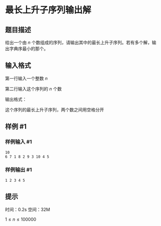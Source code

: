 # 最长上升子序列输出解

## 题目描述

给出一个由 $n$ 个数组成的序列，请输出其中的最长上升子序列。若有多个解，输出字典序最小的那个。

## 输入格式

第一行输入一个整数 $n$

第二行输入这个序列的 $n$ 个数

输出格式：

这个序列的最长上升子序列，两个数之间用空格分开

## 样例 #1

### 样例输入 #1

```
10
6 7 1 8 2 9 3 10 4 5
```

### 样例输出 #1

```
1 2 3 4 5
```

## 提示

时间：0.2s   空间：32M

$1 \leq n \leq 100000$
